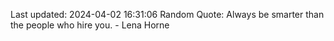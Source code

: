 Last updated: 2024-04-02 16:31:06
Random Quote: Always be smarter than the people who hire you. - Lena Horne